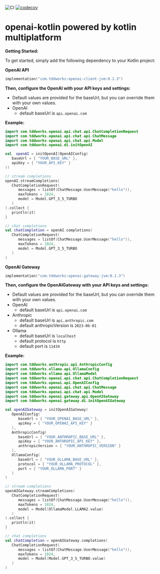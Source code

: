![CI](https://github.com/tddworks/openai-kotlin/actions/workflows/main.yml/badge.svg)
[![codecov](https://codecov.io/gh/tddworks/openai-kotlin/graph/badge.svg?token=ZHqC4RjnCf)](https://codecov.io/gh/tddworks/openai-kotlin)

# openai-kotlin powered by kotlin multiplatform

**Getting Started:**

To get started, simply add the following dependency to your Kotlin project:

**OpenAI API**

```kotlin
implementation("com.tddworks:openai-client-jvm:0.1.3")
```
**Then, configure the OpenAI with your API keys and settings:**
 - Default values are provided for the baseUrl, but you can override them with your own values.
 - OpenAI
   - default baseUrl is `api.openai.com`

**Example:**
```kotlin
import com.tddworks.openai.api.chat.api.ChatCompletionRequest
import com.tddworks.openai.api.chat.api.ChatMessage
import com.tddworks.openai.api.chat.api.Model
import com.tddworks.openai.di.initOpenAI

val  openAI = initOpenAI(OpenAIConfig(
   baseUrl = { "YOUR_BASE_URL" },
   apiKey = { "YOUR_API_KEY" }
))

// stream completions
openAI.streamCompletions(
   ChatCompletionRequest(
      messages = listOf(ChatMessage.UserMessage("hello")),
      maxTokens = 1024,
      model = Model.GPT_3_5_TURBO
   )
).collect {
   println(it)
}

// chat completions
val chatCompletion = openAI.completions(
   ChatCompletionRequest(
      messages = listOf(ChatMessage.UserMessage("hello")),
      maxTokens = 1024,
      model = Model.GPT_3_5_TURBO
   )
)
```



**OpenAI Gateway**

```kotlin
implementation("com.tddworks:openai-gateway-jvm:0.1.3")
```

**Then, configure the OpenAIGateway with your API keys and settings:**
 - Default values are provided for the baseUrl, but you can override them with your own values.
 - OpenAI
   - default baseUrl is `api.openai.com`
 - Anthropic 
   - default baseUrl is `api.anthropic.com`
   - default anthropicVersion is `2023-06-01`
 - Ollama
   - default baseUrl is `localhost`
   - default protocol is `http`
   - default port is `11434`
 
**Example:**
```kotlin
import com.tddworks.anthropic.api.AnthropicConfig
import com.tddworks.ollama.api.OllamaConfig
import com.tddworks.ollama.api.OllamaModel
import com.tddworks.openai.api.chat.api.ChatCompletionRequest
import com.tddworks.openai.api.OpenAIConfig
import com.tddworks.openai.api.chat.api.ChatMessage
import com.tddworks.openai.api.chat.api.Model
import com.tddworks.openai.gateway.api.OpenAIGateway
import com.tddworks.openai.gateway.di.initOpenAIGateway

val openAIGateway = initOpenAIGateway(
   OpenAIConfig(
      baseUrl = { "YOUR_OPENAI_BASE_URL" },
      apiKey = { "YOUR_OPENAI_API_KEY" }
   ),
   AnthropicConfig(
      baseUrl = { "YOUR_ANTHROPIC_BASE_URL" },
      apiKey = { "YOUR_ANTHROPIC_API_KEY" },
      anthropicVersion = { "YOUR_ANTHROPIC_VERSION" }
   ),
   OllamaConfig(
      baseUrl = { "YOUR_OLLAMA_BASE_URL" },
      protocol = { "YOUR_OLLAMA_PROTOCOL" },
      port = { "YOUR_OLLAMA_PORT" }
   )
)

// stream completions
openAIGateway.streamCompletions(
   ChatCompletionRequest(
      messages = listOf(ChatMessage.UserMessage("hello")),
      maxTokens = 1024,
      model = Model(OllamaModel.LLAMA2.value)
   )
).collect {
   println(it)
}

// chat completions
val chatCompletion = openAIGateway.completions(
   ChatCompletionRequest(
      messages = listOf(ChatMessage.UserMessage("hello")),
      maxTokens = 1024,
      model = Model(Model.GPT_3_5_TURBO.value)
   )
)
```